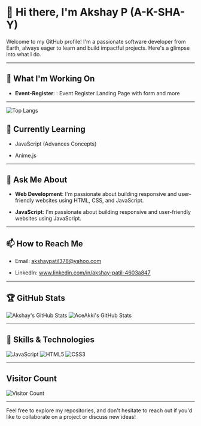 # 👋 Hi there, I'm Akshay P (A-K-SHA-Y)

Welcome to my GitHub profile! I'm a passionate software developer from Earth, always eager to learn and build impactful projects. Here's a glimpse into what I do.

---

## 🔭 What I'm Working On

- **Event-Register**: : Event Register Landing Page with form and more

---
![Top Langs](https://github-readme-stats.vercel.app/api/top-langs/?username=AceAkki&layout=compact&theme=github_dark&hide_border=true)


## 🌱 Currently Learning

- JavaScript (Advances Concepts)

- Anime.js


---

## 💬 Ask Me About

- **Web Development**: I'm passionate about building responsive and user-friendly websites using HTML, CSS, and JavaScript.

- **JavaScript**: I'm passionate about building responsive and user-friendly websites using JavaScript.

---

## 📫 How to Reach Me

- Email: akshaypatil378@yahoo.com

- LinkedIn: www.linkedin.com/in/akshay-patil-4603a847

---

## 🏆 GitHub Stats

![Akshay's GitHub Stats](https://github-readme-stats.vercel.app/api?username=AceAkki&show_icons=true&hide_title=true&count_private=true&hide=prs&theme=radical)
![AceAkki's GitHub Stats](https://github-readme-stats.vercel.app/api?username=AceAkki&show_icons=true&theme=github_dark&hide_border=true)

---

## 💼 Skills & Technologies

![JavaScript](https://img.shields.io/badge/-JavaScript-black?style=flat-square&logo=javascript)
![HTML5](https://img.shields.io/badge/-HTML5-black?style=flat-square&logo=html5)
![CSS3](https://img.shields.io/badge/-CSS3-black?style=flat-square&logo=css3)

---

## Visitor Count

![Visitor Count](https://profile-counter.glitch.me/AceAkki/count.svg)


---

Feel free to explore my repositories, and don't hesitate to reach out if you'd like to collaborate on a project or discuss new ideas!
